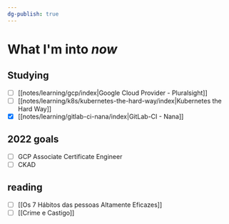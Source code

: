 ```yaml
---
dg-publish: true
---
```

# What I'm into *now*

## Studying

- [ ] [[notes/learning/gcp/index|Google Cloud Provider - Pluralsight]]
- [ ] [[notes/learning/k8s/kubernetes-the-hard-way/index|Kubernetes the Hard Way]]
- [x] [[notes/learning/gitlab-ci-nana/index|GitLab-CI - Nana]]

## 2022 goals

- [ ] GCP Associate Certificate Engineer
- [ ] CKAD

## reading

- [ ] [[Os 7 Hábitos das pessoas Altamente Eficazes]]
- [ ] [[Crime e Castigo]]
